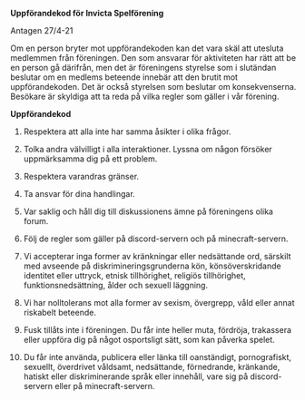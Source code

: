 **Uppförandekod för Invicta Spelförening**

Antagen 27/4-21

Om en person bryter mot uppförandekoden kan det vara skäl att utesluta medlemmen från föreningen. Den som ansvarar för aktiviteten har rätt att be en person gå därifrån, men det är föreningens styrelse som i slutändan beslutar om en medlems beteende innebär att den brutit mot uppförandekoden. Det är också styrelsen som beslutar om konsekvenserna. Besökare är skyldiga att ta reda på vilka regler som gäller i vår förening.

**Uppförandekod**

1. Respektera att alla inte har samma åsikter i olika frågor.

2. Tolka andra välvilligt i alla interaktioner. Lyssna om någon försöker uppmärksamma dig på ett problem.

3. Respektera varandras gränser.

4. Ta ansvar för dina handlingar.

5. Var saklig och håll dig till diskussionens ämne på föreningens olika forum.

6. Följ de regler som gäller på discord-servern och på minecraft-servern.

7. Vi accepterar inga former av kränkningar eller nedsättande ord, särskilt med avseende på diskrimineringsgrunderna kön, könsöverskridande identitet eller uttryck, etnisk tillhörighet, religiös tillhörighet, funktionsnedsättning, ålder och sexuell läggning.

8. Vi har nolltolerans mot alla former av sexism, övergrepp, våld eller annat riskabelt beteende.

9. Fusk tillåts inte i föreningen. Du får inte heller muta, fördröja, trakassera eller uppföra dig på något osportsligt sätt, som kan påverka spelet.

10. Du får inte använda, publicera eller länka till oanständigt, pornografiskt, sexuellt, överdrivet våldsamt, nedsättande, förnedrande, kränkande, hatiskt eller diskriminerande språk eller innehåll, vare sig på discord-servern eller på minecraft-servern.
